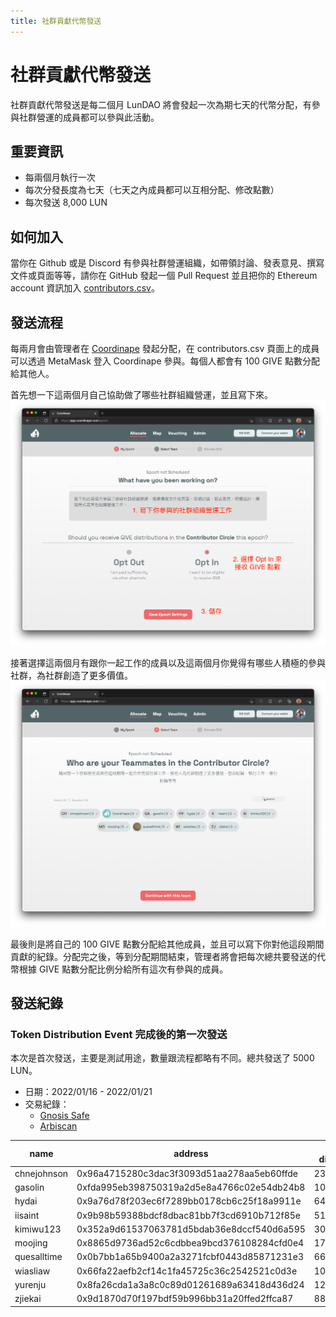 ```yaml
---
title: 社群貢獻代幣發送
---
```


# 社群貢獻代幣發送

社群貢獻代幣發送是每二個月 LunDAO 將會發起一次為期七天的代幣分配，有參與社群營運的成員都可以參與此活動。

## 重要資訊
- 每兩個月執行一次
- 每次分發長度為七天（七天之內成員都可以互相分配、修改點數）
- 每次發送 8,000 LUN

## 如何加入
當你在 Github 或是 Discord 有參與社群營運組織，如帶領討論、發表意見、撰寫文件或頁面等等，請你在 GitHub 發起一個 Pull Request 並且把你的 Ethereum account 資訊加入 [contributors.csv][1]。

## 發送流程
每兩月會由管理者在 [Coordinape][2] 發起分配，在 contributors.csv 頁面上的成員可以透過 MetaMask 登入 Coordinape 參與。每個人都會有 100 GIVE 點數分配給其他人。


首先想一下這兩個月自己協助做了哪些社群組織營運，並且寫下來。
![寫下你個人的貢獻](./community-distribution/personal-contribution.png)

接著選擇這兩個月有跟你一起工作的成員以及這兩個月你覺得有哪些人積極的參與社群，為社群創造了更多價值。
![選擇跟你一起工作的成員](./community-distribution/teammates.png)

最後則是將自己的 100 GIVE 點數分配給其他成員，並且可以寫下你對他這段期間貢獻的紀錄。分配完之後，等到分配期間結束，管理者將會把每次總共要發送的代幣根據 GIVE 點數分配比例分給所有這次有參與的成員。

## 發送紀錄

### Token Distribution Event 完成後的第一次發送
本次是首次發送，主要是測試用途，數量跟流程都略有不同。總共發送了 5000 LUN。

- 日期：2022/01/16 - 2022/01/21
- 交易紀錄：
  - [Gnosis Safe][3]
  - [Arbiscan][4]


|name       |address                                   |LUN distribution|GIVE received|GIVE sent|
|-----------|------------------------------------------|----------------|-------------|---------|
|chnejohnson|0x96a4715280c3dac3f3093d51aa278aa5eb60ffde|232.7044025     |37           |100      |
|gasolin    |0xfda995eb398750319a2d5e8a4766c02e54db24b8|1056.603774     |168          |100      |
|hydai      |0x9a76d78f203ec6f7289bb0178cb6c25f18a9911e|647.7987421     |103          |100      |
|iisaint    |0x9b98b59388bdcf8dbac81bb7f3cd6910b712f85e|515.7232704     |82           |100      |
|kimiwu123  |0x352a9d61537063781d5bdab36e8dccf540d6a595|301.8867925     |48           |100      |
|moojing    |0x8865d9736ad52c6cdbbea9bcd376108284cfd0e4|176.1006289     |28           |0        |
|quesalltime|0x0b7bb1a65b9400a2a3271fcbf0443d85871231e3|660.3773585     |105          |100      |
|wiasliaw   |0x66fa22aefb2cf14c1fa45725c36c2542521c0d3e|106.918239      |17           |0        |
|yurenju    |0x8fa26cda1a3a8c0c89d01261689a63418d436d24|1213.836478     |193          |100      |
|zjiekai    |0x9d1870d70f197bdf59b996bb31a20ffed2ffca87|88.05031447     |14           |100      |



[1]: https://github.com/lun-dao/LunDAO/blob/main/contributors.csv
[2]: https://coordinape.com/
[3]: https://gnosis-safe.io/app/arb1:0xC2bEeC7a39Ea549F72d937E7b5951B8ee0C8d295/transactions/0x6b8f37ce87b431bb53cf36629bc035cbab9d85a596fbc5c7e328bb708e0ac332
[4]: https://arbiscan.io/tx/0x2a43bc74dc232ea259f04dbd135be2bbb898a0017755afbb3f9ab41da47b7d1c
